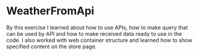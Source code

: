 # WeatherFromApi
By this exercise I learned about how to use APIs, how to make query that can be used by API and how to make received data ready to use in the code.
I also worked with web container structure and learned how to show specified content on the store page.